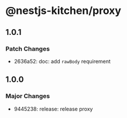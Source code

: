 # @nestjs-kitchen/proxy

## 1.0.1

### Patch Changes

- 2636a52: doc: add `rawBody` requirement

## 1.0.0

### Major Changes

- 9445238: release: release proxy

